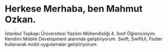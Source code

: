 # Herkese Merhaba, ben Mahmut Ozkan.
İstanbul Topkapı Üniversitesi Yazılım Mühendisliği 4. Sınıf Öğrencisiyim. Kendimi Mobile Development alanında geliştiriyorum. Swift, SwiftUI, Flutter kullanarak mobil uygulamalar geliştiriyorum.

